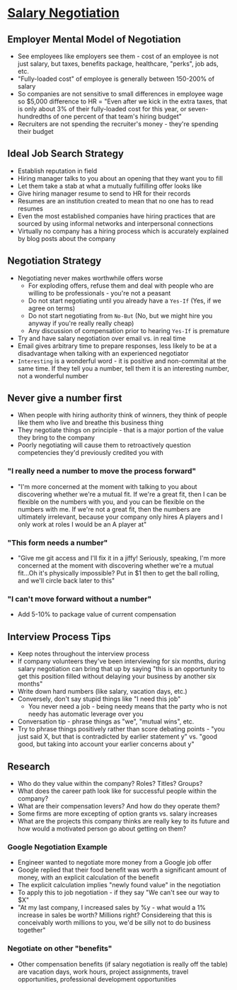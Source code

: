 # [Salary Negotiation](https://www.kalzumeus.com/2012/01/23/salary-negotiation/)

## Employer Mental Model of Negotiation

* See employees like employers see them - cost of an employee is not just salary, but taxes, benefits package, healthcare, "perks", job ads, etc.
 * "Fully-loaded cost" of employee is generally between 150-200% of salary
  * So companies are not sensitive to small differences in employee wage so $5,000 difference to HR = "Even after we kick in the extra taxes, that is only about 3% of their fully-loaded cost for this year, or seven-hundredths of one percent of that team's hiring budget"
* Recruiters are not spending the recruiter's money - they're spending their budget

## Ideal Job Search Strategy

* Establish reputation in field
* Hiring manager talks to you about an opening that they want you to fill
* Let them take a stab at what a mutually fulfilling offer looks like
* Give hiring manager resume to send to HR for their records
 * Resumes are an institution created to mean that no one has to read resumes
* Even the most established companies have hiring practices that are sourced by using informal networks and interpersonal connections
* Virtually no company has a hiring process which is accurately explained by blog posts about the company

## Negotiation Strategy

* Negotiating never makes worthwhile offers worse
  * For exploding offers, refuse them and deal with people who are willing to be professionals - you're not a peasant
  * Do not start negotiating until you already have a `Yes-If` (Yes, if we agree on terms)
  * Do not start negotiating from `No-But` (No, but we might hire you anyway if you're really really cheap)
  * Any discussion of compensation prior to hearing `Yes-If` is premature
* Try and have salary negotiation over email vs. in real time
 * Email gives arbitrary time to prepare responses, less likely to be at a disadvantage when talking with an experienced negotiator
* `Interesting` is a wonderful word - it is positive and non-commital at the same time. If they tell you a number, tell them it is an interesting number, not a wonderful number

## Never give a number first

* When people with hiring authority think of winners, they think of people like them who live and breathe this business thing
 * They negotiate things on principle - that is a major portion of the value they bring to the company
 * Poorly negotiating will cause them to retroactively question competencies they'd previously credited you with

### "I really need a number to move the process forward"

* "I'm more concerned at the moment with talking to you about discovering whether we're a mutual fit. If we're a great fit, then I can be flexible on the numbers with you, and you can be flexible on the numbers with me. If we're not a great fit, then the numbers are ultimately irrelevant, because your company only hires A players and I only work at roles I would be an A player at"

### "This form needs a number"

* "Give me git access and I'll fix it in a jiffy! Seriously, speaking, I'm more concerned at the moment with discovering whether we're a mutual fit...Oh it's physically impossible? Put in $1 then to get the ball rolling, and we'll circle back later to this"

### "I can't move forward without a number"

* Add 5-10% to package value of current compensation

## Interview Process Tips

* Keep notes throughout the interview process
 * If company volunteers they've been interviewing for six months, during salary negotiation can bring that up by saying "this is an opportunity to get this position filled without delaying your business by another six months"
 * Write down hard numbers (like salary, vacation days, etc.)
* Conversely, don't say stupid things like "I need this job"
  * You never need a job - being needy means that the party who is not needy has automatic leverage over you
* Conversation tip - phrase things as "we", "mutual wins", etc.
* Try to phrase things positively rather than score debating points - "you just said X, but that is contradicted by earlier statement y" vs. "good good, but taking into account your earlier concerns about y"

## Research

* Who do they value within the company? Roles? Titles? Groups?
* What does the career path look like for successful people within the company?
* What are their compensation levers? And how do they operate them?
* Some firms are more excepting of option grants vs. salary increases
* What are the projects this company thinks are really key to its future and how would a motivated person go about getting on them?


### Google Negotiation Example

* Engineer wanted to negotiate more money from a Google job offer
* Google replied that their food benefit was worth a significant amount of money, with an explicit calculation of the benefit
* The explicit calculation implies "newly found value" in the negotiation
* To apply this to job negotiation - if they say "We can't see our way to $X"
 * "At my last company, I increased sales by %y - what would a 1% increase in sales be worth? Millions right? Considereing that this is conceivably worth millions to you, we'd be silly not to do business together"

### Negotiate on other "benefits"

* Other compensation benefits (if salary negotiation is really off the table) are vacation days, work hours, project assignments, travel opportunities, professional development opportunities
